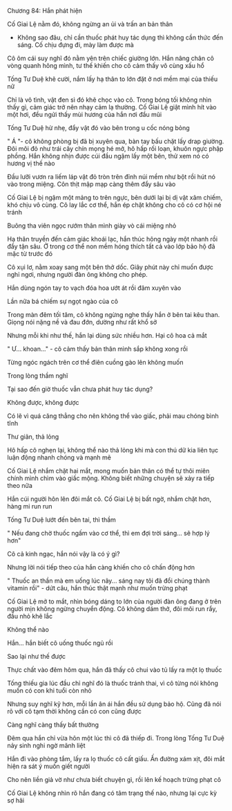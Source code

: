 




Chương 84: Hắn phát hiện

Cố Giai Lệ nằm đó, không ngừng an ủi và trấn an bản thân

- Không sao đâu, chỉ cần thuốc phát huy tác dụng thì không cần thức đến sáng. Cố chịu đựng đi, mày làm được mà

Cô ôm cái suy nghĩ đó nằm yên trên chiếc giường lớn. Hắn nâng chân cô vòng quanh hông mình, tư thế khiến cho cô cảm thấy vô cùng xấu hổ

Tống Tư Duệ khẽ cười, nắm lấy hạ thân to lớn đặt ở nơi mềm mại của thiếu nữ

Chỉ là vô tình, vật đen sì đó khẽ chọc vào cô. Trong bóng tối không nhìn thấy gì, cảm giác trở nên nhạy cảm lạ thường. Cố Giai Lệ giật mình hít vào một hơi, đều ngửi thấy mùi hương của hắn nơi đầu mũi

Tống Tư Duệ hừ nhẹ, đẩy vật đó vào bên trong u cốc nóng bỏng

" Á "- cô không phòng bị đã bị xuyên qua, bàn tay bấu chặt lấy drap giường. Đôi môi đỏ như trái cây chín mọng hé mở, hô hấp rối loạn, khuôn ngực phập phồng. Hắn không nhịn được cúi đầu ngậm lấy một bên, thử xem nó có hương vị thế nào

Đầu lưỡi vươn ra liếm láp vật đỏ tròn trên đỉnh núi mềm như bột rồi hút nó vào trong miệng. Côn thịt mập mạp càng thêm đẩy sâu vào

Cố Giai Lệ bị ngậm một mảng to trên ngực, bên dưới lại bị dị vật xâm chiếm, khó chịu vô cùng. Cô lay lắc cơ thể, hắn ép chặt không cho cô có cơ hội né tránh

Buông tha viên ngọc rướm thân mình giày vò cái miệng nhỏ

Hạ thân truyền đến cảm giác khoái lạc, hắn thúc hông ngày một nhanh rồi đẩy tận sâu. Ở trong cơ thể non mềm hóng thích tất cả vào lớp bảo hộ đã mặc từ trước đó

Cô xụi lơ, nằm xoay sang một bên thở dốc. Giây phút này chỉ muốn được nghỉ ngơi, nhưng người đàn ông không cho phép.

Hắn dùng ngón tay to vạch đóa hoa ướt át rồi đâm xuyên vào

Lần nữa bá chiếm sự ngọt ngào của cô

Trong màn đêm tối tăm, cô không ngừng nghe thấy hắn ở bên tai kêu than. Giọng nói nặng nề và đau đớn, dường như rất khổ sở



Nhưng mỗi khi như thế, hắn lại dùng sức nhiều hơn. Hại cô hoa cả mắt

" Ư... khoan..." - cô cảm thấy bản thân mình sắp không xong rồi

Từng ngóc ngách trên cơ thể điên cuồng gào lên không muốn

Trong lòng thầm nghĩ

Tại sao đến giờ thuốc vẫn chưa phát huy tác dụng?

Không được, không được

Có lẽ vì quá căng thẳng cho nên không thể vào giấc, phải mau chóng bình tĩnh

Thư giãn, thả lỏng

Hô hấp cô nghẹn lại, không thể nào thả lỏng khi mà con thú dữ kia liên tục luận động nhanh chóng và mạnh mẽ

Cố Giai Lệ nhắm chặt hai mắt, mong muốn bản thân có thể tự thôi miên chính mình chìm vào giấc mộng. Không biết những chuyện sẽ xảy ra tiếp theo nữa

Hắn cúi người hôn lên đôi mắt cô. Cố Giai Lệ bị bất ngờ, nhắm chặt hơn, hàng mi run run

Tống Tư Duệ lướt đến bên tai, thì thầm

" Nếu đang chờ thuốc ngấm vào cơ thể, thì em đợi trời sáng... sẽ hợp lý hơn"

Cô cả kinh ngạc, hắn nói vậy là có ý gì?

Nhưng lời nói tiếp theo của hắn càng khiến cho cô chấn động hơn

" Thuốc an thần mà em uống lúc nãy... sáng nay tôi đã đổi chúng thành vitamin rồi" - dứt câu, hắn thúc thật mạnh như muốn trừng phạt

Cố Giai Lệ mở to mắt, nhìn bóng dáng to lớn của người đàn ông đang ở trên người mịn không ngừng chuyển động. Cô không dám thở, đôi môi run rẩy, đầu nhỏ khẽ lắc

Không thể nào

Hắn... hắn biết cô uống thuốc ngủ rồi

Sao lại như thế được

Thực chất vào đêm hôm qua, hắn đã thấy cô chui vào tủ lấy ra một lọ thuốc

Tống thiếu gia lúc đầu chỉ nghĩ đó là thuốc tránh thai, vì cô từng nói không muốn có con khi tuổi còn nhỏ

Nhưng suy nghĩ kỹ hơn, mỗi lần ân ái hắn đều sử dụng bảo hộ. Cũng đã nói rõ với cô tạm thời không cần có con cũng được

Càng nghĩ càng thấy bất thường

Đêm qua hắn chỉ vừa hôn một lúc thì cô đã thiếp đi. Trong lòng Tống Tư Duệ nảy sinh nghi ngờ mãnh liệt

Hắn đi vào phòng tắm, lấy ra lọ thuốc cô cất giấu. Ấn đường xám xịt, đôi mắt hiện ra sát ý muốn giết người

Cho nên liền giả vờ như chưa biết chuyện gì, rồi lên kế hoạch trừng phạt cô



Cố Giai Lệ không nhìn rõ hắn đang có tâm trạng thế nào, nhưng lại cực kỳ sợ hãi





